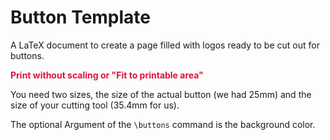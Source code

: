 # Button Template

A LaTeX document to create a page filled with logos ready to
be cut out for buttons.


**<span style="color: crimson">Print without scaling or "Fit to printable area"</span>**

You need two sizes, the size of the actual button (we had 25mm) and the size
of your cutting tool (35.4mm for us).

The optional Argument of the `\buttons` command is the background color.
